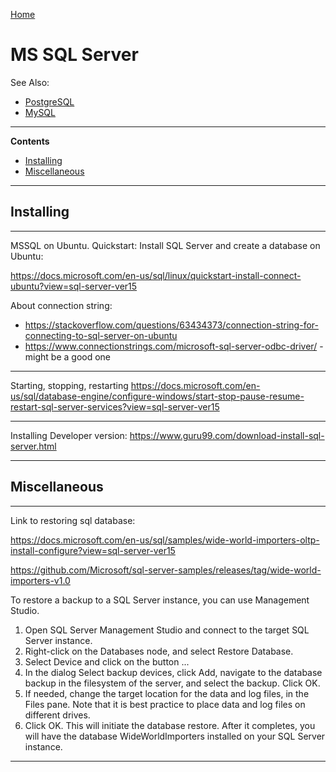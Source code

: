 [Home](Readme.md)
# MS SQL Server

See Also:

  - [PostgreSQL](PostgreSQL.md)
  - [MySQL](MySQL.md)


---

**Contents**

- [Installing](MSSQLServer.md#installing)
- [Miscellaneous](MSSQLServer.md#miscellaneous)

---

## Installing

---

MSSQL on Ubuntu. Quickstart: Install SQL Server and create a database on Ubuntu:

https://docs.microsoft.com/en-us/sql/linux/quickstart-install-connect-ubuntu?view=sql-server-ver15

About connection string:

- https://stackoverflow.com/questions/63434373/connection-string-for-connecting-to-sql-server-on-ubuntu
- https://www.connectionstrings.com/microsoft-sql-server-odbc-driver/ - might be a good one

---

Starting, stopping, restarting
https://docs.microsoft.com/en-us/sql/database-engine/configure-windows/start-stop-pause-resume-restart-sql-server-services?view=sql-server-ver15

---

Installing Developer version:
https://www.guru99.com/download-install-sql-server.html

---

## Miscellaneous

---

Link to restoring sql database:

https://docs.microsoft.com/en-us/sql/samples/wide-world-importers-oltp-install-configure?view=sql-server-ver15

https://github.com/Microsoft/sql-server-samples/releases/tag/wide-world-importers-v1.0

To restore a backup to a SQL Server instance, you can use Management Studio.

 1. Open SQL Server Management Studio and connect to the target SQL Server instance.
 2. Right-click on the Databases node, and select Restore Database.
 3. Select Device and click on the button ...
 4. In the dialog Select backup devices, click Add, navigate to the database backup in the filesystem of the server, and select the backup. Click OK.
 5. If needed, change the target location for the data and log files, in the Files pane. Note that it is best practice to place data and log files on different drives.
 6. Click OK. This will initiate the database restore. After it completes, you will have the database WideWorldImporters installed on your SQL Server instance.
 
---